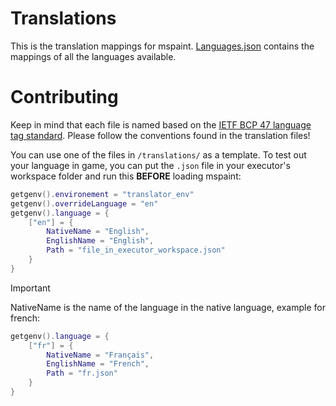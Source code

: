 # Translations
This is the translation mappings for mspaint. [Languages.json](https://github.com/mspaint-cc/translations/blob/main/Languages.json) contains the mappings of all the languages available.

# Contributing
Keep in mind that each file is named based on the [IETF BCP 47 language tag standard](https://en.wikipedia.org/wiki/IETF_language_tag). Please follow the conventions found in the translation files!

You can use one of the files in `/translations/` as a template. To test out your language in game, you can put the `.json` file in your executor's workspace folder and run this **BEFORE** loading mspaint:

```lua
getgenv().environement = "translator_env"
getgenv().overrideLanguage = "en"
getgenv().language = {
    ["en"] = {
        NativeName = "English",
        EnglishName = "English",
        Path = "file_in_executor_workspace.json"
    }
}
```

> [!IMPORTANT]
> NativeName is the name of the language in the native language, example for french:
> ```lua
> getgenv().language = {
>     ["fr"] = {
>         NativeName = "Français",
>         EnglishName = "French",
>         Path = "fr.json"
>     }
> }
> ```
